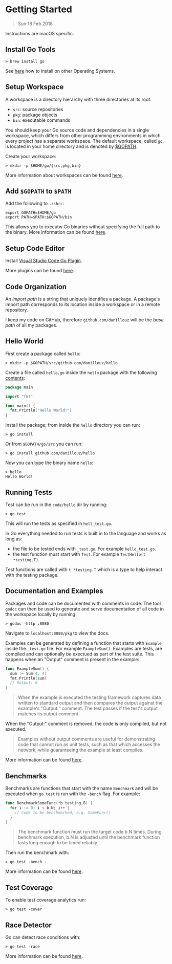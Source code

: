 # Getting Started

> Sun 18 Feb 2018

Instructions are macOS specific.

## Install Go Tools

```
> brew install go
```

See [here](https://golang.org/doc/install) how to install on other Operating Systems.

## Setup Workspace

A workspace is a directory hierarchy with three directories at its root:

- `src`: source repositories
- `pkg`: package objects
- `bin`: executable commands

You should keep your Go source code and dependencies in a single workspace, which differs
from other programming environments in which every project has a separate workspace. The default
workspace, called `go`, is located in your home directory and is denoted by [\$GOPATH](https://golang.org/doc/code.html#GOPATH).

Create your workspace:

```
> mkdir -p $HOME/go/{src,pkg,bin}
```

More information about workspaces can be found [here](https://golang.org/doc/code.html#Workspaces).

## Add `$GOPATH` to `$PATH`

Add the following to `.zshrc`:

```
export GOPATH=$HOME/go
export PATH=$PATH:$GOPATH/bin
```

This allows you to executw Go binaries without specifying the full path to the binary. More information
can be found [here](https://github.com/golang/go/wiki/SettingGOPATH).

## Setup Code Editor

Install [Visual Studio Code Go Plugin](https://marketplace.visualstudio.com/items?itemName=lukehoban.Go).

More plugins can be found [here](https://golang.org/doc/editors.html).

## Code Organization

An _import path_ is a string that uniquely identifies a package. A package's import path corresponds
to its location inside a workspace or in a remote repository.

I keep my code on GitHub, therefore `github.com/danillouz` will be the _base path_ of all my packages.

## Hello World

First create a package called `hello`:

```
> mkdir -p $GOPATH/src/github.com/danillouz/hello
```

Create a file called `hello.go` inside the `hello` package with the following [contents](../code/hello/hello.go):

```go
package main

import "fmt"

func main() {
  fmt.Println("Hello World!")
}
```

Install the package; from inside the `hello` directory you can run:

```
> go install
```

Or from `$GOPATH/go/src` you can run:

```
> go install github.com/danillouz/hello
```

Now you can type the binary name `hello`:

```
> hello
Hello World!
```

## Running Tests

Test can be run in the `code/hello` dir by running:

```
> go test
```

This will run the tests as specified in `hell_test.go`.

In Go everything needed to run tests is built in to the language and works as
long as:

- the file to be tested ends with `_test.go`. For example `hello_test.go`.
- the test function must start with `Test`. For example `TestHello(t *testing.T)`.

Test functions are called with `t *testing.T` which is a type to help interact with the testing package.

## Documentation and Examples

Packages and code can be documented with comments in code. The tool `godoc` can
then be used to generate and serve documentation of all code in the workspace
locally by running:

```
> godoc -http :8080
```

Navigate to `localhost:8080/pkg` to view the docs.

Examples can be generated by defining a function that starts with `Example` inside
the `_test.go` file. For example `ExampleSum()`. Examples are tests, are compiled
and can optionally be exectued as part of the test suite. This happens when an
"Output" comment is present in the example:

```go
func ExampleSum() {
  sum := Sum(4, 4)
  fmt.Println(sum)
  // Output: 8
}
```

> When the example is executed the testing framework captures data written to standard output and then compares the output against the example's "Output:" comment. The test passes if the test's output matches its output comment.

When the "Output:" comment is removed, the code is only compiled, but not executed.

> Examples without output comments are useful for demonstrating code that cannot run as unit tests, such as that which accesses the network, while guaranteeing the example at least compiles.

More information can be found [here](https://blog.golang.org/examples).

## Benchmarks

Benchmarks are functions that start with the name `Benchmark` and will be executed
when `go test` is run with the `-bench` flag. For example:

```go
func BenchmarkSomeFunc(*b testing.B) {
  for i := 0; i < b.N; i++ {
    // Code to be benchmarked, e.g. SomeFunc()
  }
}
```

> The benchmark function must run the target code b.N times. During benchmark execution, b.N is adjusted until the benchmark function lasts long enough to be timed reliably.

Then run the benchmark with:

```
> go test -bench .
```

More information can be found [here](https://golang.org/pkg/testing/#hdr-Benchmarks).

## Test Coverage

To enable test coverage analytics run:

```
> go test -cover
```

## Race Detector

Go can detect race conditions with:

```
> go test -race
```

More information can be found [here](https://blog.golang.org/race-detector).
